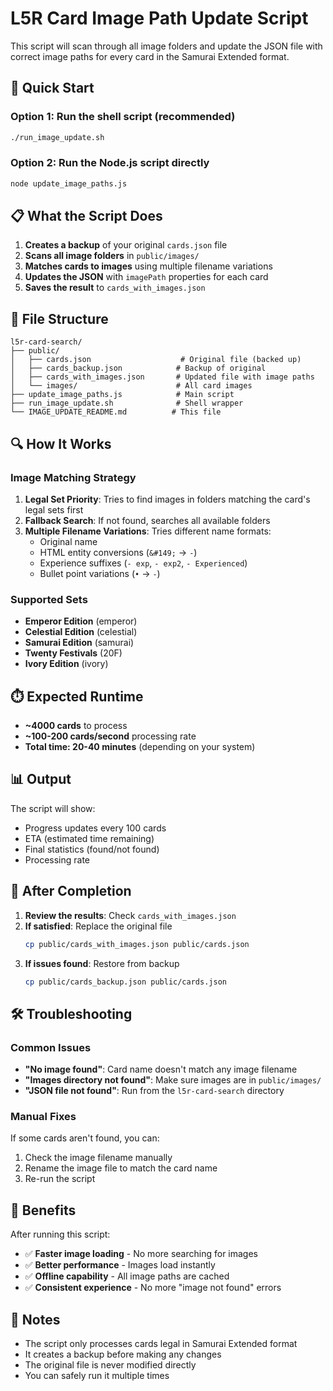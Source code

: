 # L5R Card Image Path Update Script

This script will scan through all image folders and update the JSON file with correct image paths for every card in the Samurai Extended format.

## 🚀 Quick Start

### Option 1: Run the shell script (recommended)

```bash
./run_image_update.sh
```

### Option 2: Run the Node.js script directly

```bash
node update_image_paths.js
```

## 📋 What the Script Does

1. **Creates a backup** of your original `cards.json` file
2. **Scans all image folders** in `public/images/`
3. **Matches cards to images** using multiple filename variations
4. **Updates the JSON** with `imagePath` properties for each card
5. **Saves the result** to `cards_with_images.json`

## 📁 File Structure

```
l5r-card-search/
├── public/
│   ├── cards.json                    # Original file (backed up)
│   ├── cards_backup.json            # Backup of original
│   ├── cards_with_images.json       # Updated file with image paths
│   └── images/                      # All card images
├── update_image_paths.js            # Main script
├── run_image_update.sh              # Shell wrapper
└── IMAGE_UPDATE_README.md          # This file
```

## 🔍 How It Works

### Image Matching Strategy

1. **Legal Set Priority**: Tries to find images in folders matching the card's legal sets first
2. **Fallback Search**: If not found, searches all available folders
3. **Multiple Filename Variations**: Tries different name formats:
   - Original name
   - HTML entity conversions (`&#149;` → `-`)
   - Experience suffixes (`- exp`, `- exp2`, `- Experienced`)
   - Bullet point variations (`•` → `-`)

### Supported Sets

- **Emperor Edition** (emperor)
- **Celestial Edition** (celestial)
- **Samurai Edition** (samurai)
- **Twenty Festivals** (20F)
- **Ivory Edition** (ivory)

## ⏱️ Expected Runtime

- **~4000 cards** to process
- **~100-200 cards/second** processing rate
- **Total time: 20-40 minutes** (depending on your system)

## 📊 Output

The script will show:

- Progress updates every 100 cards
- ETA (estimated time remaining)
- Final statistics (found/not found)
- Processing rate

## 🔄 After Completion

1. **Review the results**: Check `cards_with_images.json`
2. **If satisfied**: Replace the original file
   ```bash
   cp public/cards_with_images.json public/cards.json
   ```
3. **If issues found**: Restore from backup
   ```bash
   cp public/cards_backup.json public/cards.json
   ```

## 🛠️ Troubleshooting

### Common Issues

- **"No image found"**: Card name doesn't match any image filename
- **"Images directory not found"**: Make sure images are in `public/images/`
- **"JSON file not found"**: Run from the `l5r-card-search` directory

### Manual Fixes

If some cards aren't found, you can:

1. Check the image filename manually
2. Rename the image file to match the card name
3. Re-run the script

## 🎯 Benefits

After running this script:

- ✅ **Faster image loading** - No more searching for images
- ✅ **Better performance** - Images load instantly
- ✅ **Offline capability** - All image paths are cached
- ✅ **Consistent experience** - No more "image not found" errors

## 📝 Notes

- The script only processes cards legal in Samurai Extended format
- It creates a backup before making any changes
- The original file is never modified directly
- You can safely run it multiple times
